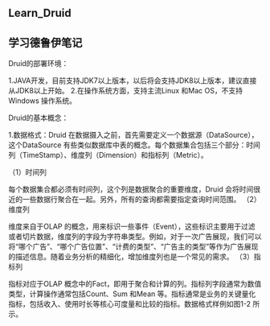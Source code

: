 ## Learn_Druid
## 学习德鲁伊笔记

Druid的部署环境：

1.JAVA开发，目前支持JDK7以上版本，以后将会支持JDK8以上版本，建议直接从JDK8以上开始。
2.在操作系统方面，支持主流Linux 和Mac OS，不支持Windows 操作系统。

Druid的基本概念：

1.数据格式：Druid 在数据摄入之前，首先需要定义一个数据源（DataSource），这个DataSource 有些类似数据库中表的概念。每个数据集合包括三个部分：时间列（TimeStamp）、维度列（Dimension）和指标列（Metric）。

（1）时间列

每个数据集合都必须有时间列，这个列是数据聚合的重要维度，Druid 会将时间很近的一些数据行聚合在一起。另外，所有的查询都需要指定查询时间范围。
（2）维度列

维度来自于OLAP 的概念，用来标识一些事件（Event），这些标识主要用于过滤或者切片数据，维度列的字段为字符串类型。例如，对于一次广告展现，我们可以将“哪个广告”、“哪个广告位置”、“计费的类型”、“广告主的类型”等作为广告展现的描述信息。随着业务分析的精细化，增加维度列也是一个常见的需求。
（3）指标列

指标对应于OLAP 概念中的Fact，即用于聚合和计算的列。指标列字段通常为数值类型，计算操作通常包括Count、Sum 和Mean 等。指标通常是业务的关键量化指标，包括收入、使用时长等核心可度量和比较的指标。数据格式样例如图1-2 所示。

